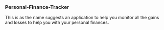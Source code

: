 ### Personal-Finance-Tracker
This is as the name suggests an application to help you monitor all the gains and losses to help you with your personal finances.

